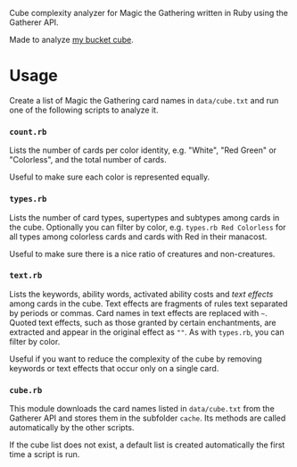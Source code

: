 Cube complexity analyzer for Magic the Gathering written in Ruby using the Gatherer API.

Made to analyze [my bucket cube](https://github.com/SLiV9/BucketCube).

# Usage

Create a list of Magic the Gathering card names in `data/cube.txt` and run one of the following scripts to analyze it.

### `count.rb`

Lists the number of cards per color identity, e.g. "White", "Red Green" or "Colorless", and the total number of cards.

Useful to make sure each color is represented equally.

### `types.rb`

Lists the number of card types, supertypes and subtypes among cards in the cube.
Optionally you can filter by color, e.g. `types.rb Red Colorless` for all types among colorless cards and cards with Red in their manacost.

Useful to make sure there is a nice ratio of creatures and non-creatures.

### `text.rb`

Lists the keywords, ability words, activated ability costs and *text effects* among cards in the cube.
Text effects are fragments of rules text separated by periods or commas. Card names in text effects are replaced with `~`. Quoted text effects, such as those granted by certain enchantments, are extracted and appear in the original effect as `""`.
As with `types.rb`, you can filter by color.

Useful if you want to reduce the complexity of the cube by removing keywords or text effects that occur only on a single card.

### `cube.rb`

This module downloads the card names listed in `data/cube.txt` from the Gatherer API and stores them in the subfolder `cache`. Its methods are called automatically by the other scripts.

If the cube list does not exist, a default list is created automatically the first time a script is run.
